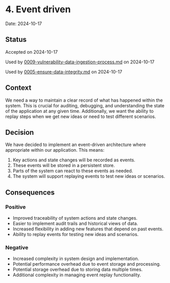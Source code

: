 # 4. Event driven

Date: 2024-10-17

## Status

Accepted on 2024-10-17

Used by [0009-vulnerability-data-ingestion-process.md](0009-vulnerability-data-ingestion-process.md) on 2024-10-17

Used by [0005-ensure-data-integrity.md](0005-ensure-data-integrity.md) on 2024-10-17

## Context

We need a way to maintain a clear record of what has happened within the system. This is crucial for auditing, debugging, and understanding the state of the application at any given time. Additionally, we want the ability to replay steps when we get new ideas or need to test different scenarios.

## Decision

We have decided to implement an event-driven architecture where appropriate within our application. This means:

1. Key actions and state changes will be recorded as events.
2. These events will be stored in a persistent store.
3. Parts of the system can react to these events as needed.
4. The system will support replaying events to test new ideas or scenarios.

## Consequences

### Positive

- Improved traceability of system actions and state changes.
- Easier to implement audit trails and historical views of data.
- Increased flexibility in adding new features that depend on past events.
- Ability to replay events for testing new ideas and scenarios.

### Negative

- Increased complexity in system design and implementation.
- Potential performance overhead due to event storage and processing.
- Potential storage overhead due to storing data multiple times.
- Additional complexity in managing event replay functionality.

